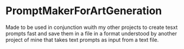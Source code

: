 # PromptMakerForArtGeneration
Made to be used in conjunction wuith my other projects to create tesxt prompts fast and save them in a  file in a format understood by another project of mine that takes text prompts as input from a text file.
